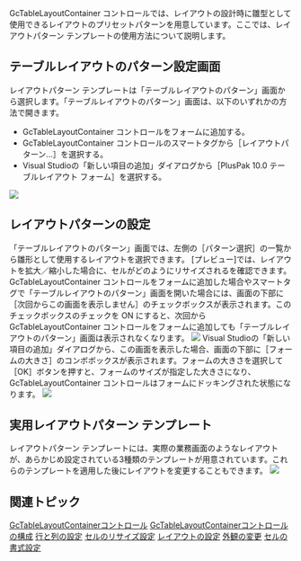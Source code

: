 GcTableLayoutContainer コントロールでは、レイアウトの設計時に雛型として使用できるレイアウトのプリセットパターンを用意しています。ここでは、レイアウトパターン テンプレートの使用方法について説明します。

## テーブルレイアウトのパターン設定画面

レイアウトパターン テンプレートは「テーブルレイアウトのパターン」画面から選択します。「テーブルレイアウトのパターン」画面は、以下のいずれかの方法で開きます。

* GcTableLayoutContainer コントロールをフォームに追加する。
* GcTableLayoutContainer コントロールのスマートタグから［レイアウトパターン...］を選択する。
* Visual Studioの「新しい項目の追加」ダイアログから［PlusPak 10.0 テーブルレイアウト フォーム］を選択する。

![](/DOCUMENT_SITE_LINK_PREFIX_HERE/document-site-files/images/06fadbb1-c461-433a-b385-ae4966e56069/images/gctablelayoutcontainer.tablelayouttemplate01.png)

## レイアウトパターンの設定

「テーブルレイアウトのパターン」画面では、左側の［パターン選択］の一覧から雛形として使用するレイアウトを選択できます。
[プレビュー]では、レイアウトを拡大／縮小した場合に、セルがどのようにリサイズされるを確認できます。
GcTableLayoutContainer コントロールをフォームに追加した場合やスマートタグで「テーブルレイアウトのパターン」画面を開いた場合には、画面の下部に［次回からこの画面を表示しません］のチェックボックスが表示されます。このチェックボックスのチェックを ON にすると、次回から GcTableLayoutContainer コントロールをフォームに追加しても「テーブルレイアウトのパターン」画面は表示されなくなります。
![](/DOCUMENT_SITE_LINK_PREFIX_HERE/document-site-files/images/06fadbb1-c461-433a-b385-ae4966e56069/images/gctablelayoutcontainer.tablelayouttemplate02.png)
Visual Studioの「新しい項目の追加」ダイアログから、この画面を表示した場合、画面の下部に［フォームの大きさ］のコンボボックスが表示されます。フォームの大きさを選択して［OK］ボタンを押すと、フォームのサイズが指定した大きさになり、GcTableLayoutContainer コントロールはフォームにドッキングされた状態になります。
![](/DOCUMENT_SITE_LINK_PREFIX_HERE/document-site-files/images/06fadbb1-c461-433a-b385-ae4966e56069/images/gctablelayoutcontainer.tablelayouttemplate03.png)

## 実用レイアウトパターン テンプレート

レイアウトパターン テンプレートには、実際の業務画面のようなレイアウトが、あらかじめ設定されている3種類のテンプレートが用意されています。これらのテンプレートを適用した後にレイアウトを変更することもできます。
![](/DOCUMENT_SITE_LINK_PREFIX_HERE/document-site-files/images/06fadbb1-c461-433a-b385-ae4966e56069/images/gctablelayoutcontainer.tablelayouttemplate04.png)

## 関連トピック

[GcTableLayoutContainerコントロール](gcdocsite__documentlink?toc-item-id=dfe84822-febb-4c74-b053-7b94c51f6728)
[GcTableLayoutContainerコントロールの構成](gcdocsite__documentlink?toc-item-id=196471bd-9698-43f0-8cbf-365587a24e1e)
[行と列の設定](gcdocsite__documentlink?toc-item-id=6028d653-6814-4aeb-b6a9-3653aaafdeae)
[セルのリサイズ設定](gcdocsite__documentlink?toc-item-id=62e66ab6-3511-4bd0-b229-3dafc57f9e32)
[レイアウトの設定](gcdocsite__documentlink?toc-item-id=ce91f4c4-c131-49c2-a520-8ef35e133631)
[外観の変更](gcdocsite__documentlink?toc-item-id=fb3c124c-d2fa-4a14-85ae-f1a17ccd218b)
[セルの書式設定](gcdocsite__documentlink?toc-item-id=8b7937d1-1732-486b-ae67-e36cf6c41dff)